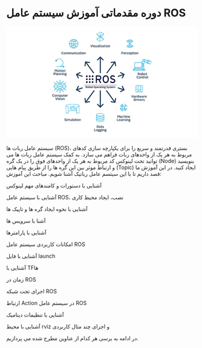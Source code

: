 # دوره مقدماتی آموزش سیستم عامل ROS

![Alt text](image.png)

سیستم عامل ربات ها (ROS)، بستری قدرتمند و سریع را برای یکپارچه سازی کدهای مربوط به هر یک از واحدهای ربات فراهم می سازد. به کمک سیستم عامل ربات ها می توانید تحت لینوکس کد مربوط به هر یک از واحدهای فوق را در یک گره (Node) بنویسید و ارتباط موثر بین این گره ها را از طریق پیام هایی (Topic) ایجاد کنید. در این آموزش ما قصد داریم تا با این سیتسم عامل رباتیک آشنا شویم. مباحث این آموزش:

آشنایی با دستورات و کامندهای مهم لینوکس

آشنایی با سیستم عامل ROS، نصب، ایجاد محیط کاری

آشنایی با نحوه ایجاد گره ها و تاپیک ها

آشنا با سرویس ها

آشنایی با پارامترها

امکانات کاربردی سیستم عامل ROS

آشنایی با فایل launch

آشنایی با TFها

زمان در ROS

اجرای تحت شبکه ROS

ارتباط Action در سیستم عامل ROS

آشنایی با تنظیمات دینامیک

آشنایی با محیط rviz و اجرای چند مثال کاربردی

در ادامه به برسی هر کدام از عناوین مطرح شده می پردازیم.
